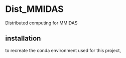 # Dist_MMIDAS
Distributed computing for MMIDAS

## installation

to recreate the conda environment used for this project,